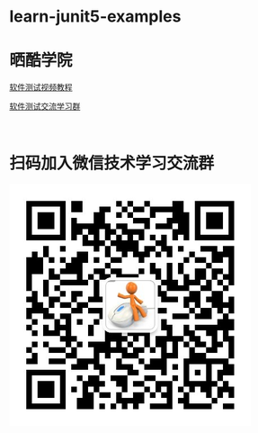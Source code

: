 # learn-junit5-examples

# 晒酷学院
[软件测试视频教程](http://shareku.ke.qq.com/)
<p>
<a href="https://jq.qq.com/?_wv=1027&k=EQGVQd8Z">软件测试交流学习群</a>
</p>
<br/>

# 扫码加入微信技术学习交流群

![avatar](img/public.jpg)
